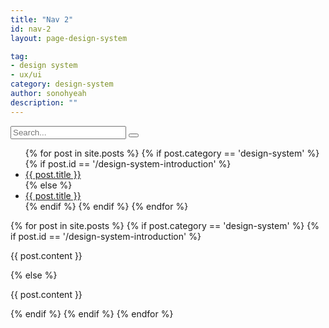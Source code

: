 ```yaml
---
title: "Nav 2"
id: nav-2
layout: page-design-system

tag:
- design system
- ux/ui
category: design-system
author: sonohyeah
description: ""
---
```


<div class="row flex-xl-nowrap" id="wrapper">
    <!-- bein: Sidebar -->
    <div class="col-12 col-md-3 col-xl-2 bg-light border-right position-sticky">
        <nav class="navbar-expand-md d-flex flex-column m-3">
            <form class="ds-search d-flex align-items-center">
                <input type="search" class="form-control" id="search-input" placeholder="Search..." autocomplete="off"
                    spellcheck="false">
                <button class="navbar-toggler py-sm-3 ml-auto" type="button" data-toggle="collapse"
                    data-target="#menu-sidebar" aria-controls="menu-sidebar" aria-expanded="false"
                    aria-label="Toggle navigation">
                    <i class="fas fa-bars bg-light"></i>
                </button>
            </form>
            <!-- Menu sidebar -->
    		<div class="navbar-collapse collapse flex-column" id="menu-sidebar">
				<ul class="nav flex-column-reverse nav-pills mr-auto" role="tablist" aria-orientation="vertical">
                    {% for post in site.posts %}
                        {% if post.category == 'design-system' %}
                            {% if post.id == '/design-system-introduction' %}
                    <li class="nav-item active"><a class="nav-link" id="{{ post.id }}-tab" data-toggle="pill"
                            href="#{{ post.id }}" role="tab" aria-controls="{{ post.id }}"
                            aria-selected="true">{{ post.title }}</a></li>
                            {% else %}
                    <li class="nav-item"><a class="nav-link" id="{{ post.id }}-tab" data-toggle="pill"
                            href="#{{ post.id }}" role="tab" aria-controls="{{ post.id }}"
                            aria-selected="false">{{ post.title }}</a></li>
                            {% endif %}
                        {% endif %}
                    {% endfor %}
                </ul>
            </div>
        </nav>
    </div>
	<!-- end: Sidebar -->
	<!-- begin: Page content -->
	<main class="col-12 col-md-9 col-xl-10 main-content ds-content px-3" role="main">
        <div class="tab-content container-fluid mt-4" id="nav-tabContent">
			{% for post in site.posts %}
                {% if post.category == 'design-system' %}
                    {% if post.id == '/design-system-introduction' %}
            <div class="tab-pane fade show active" id="{{ post.id }}" role="tabpanel"
                aria-labelledby="{{ post.id }}-tab">
                <p>{{ post.content }}</p>
            </div>
                    {% else %}
            <div class="tab-pane fade" id="{{ post.id }}" role="tabpanel" aria-labelledby="{{ post.id }}-tab">
                <p>{{ post.content }}</p>
            </div>
                    {% endif %}
                {% endif %}
            {% endfor %}
        </div>
    </main>
    
<!-- end: Page content-->
</div>